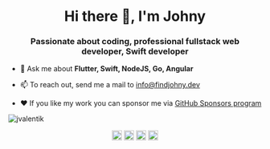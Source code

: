 <h1 align="center">Hi there 👋, I'm Johny</h1>
<h3 align="center">Passionate about coding, professional fullstack web developer, Swift developer</h3>

- 💬 Ask me about **Flutter, Swift, NodeJS, Go, Angular**

- 📫 To reach out, send me a mail to info@findjohny.dev

- ❤️ If you like my work you can sponsor me via <a href='https://github.com/sponsors/jvalentik'>GitHub Sponsors program</a>

<img src="https://github-readme-stats.vercel.app/api?username=jvalentik&show_icons=true" alt="jvalentik" /> </p>


<p align="center">
<a href="https://dev.to/jvalentik" target="blank"><img align="center" src="https://cdn.jsdelivr.net/npm/simple-icons@3.0.1/icons/dev-dot-to.svg" alt="@jvalentik" height="20" width="20" /></a>
<a href="https://twitter.com/johnyvalentik" target="blank"><img align="center" src="https://cdn.jsdelivr.net/npm/simple-icons@3.0.1/icons/twitter.svg" alt="@johnyvalentik" height="20" width="20" /></a>
<a href="https://linkedin.com/in/janvalentik" target="blank"><img align="center" src="https://cdn.jsdelivr.net/npm/simple-icons@3.0.1/icons/linkedin.svg" alt="janvalentik" height="20" width="20" /></a>
<a href="https://medium.com/@johnyvalentik" target="blank"><img align="center" src="https://cdn.jsdelivr.net/npm/simple-icons@3.0.1/icons/medium.svg" alt="@johnyvalentik" height="20" width="20" /></a>
</p>
